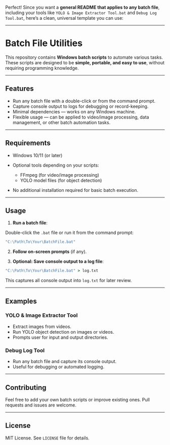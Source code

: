 Perfect! Since you want a **general README that applies to any batch file**, including your tools like `YOLO & Image Extractor Tool.bat` and `Debug Log Tool.bat`, here’s a clean, universal template you can use:

---

# Batch File Utilities

This repository contains **Windows batch scripts** to automate various tasks. These scripts are designed to be **simple, portable, and easy to use**, without requiring programming knowledge.

---

## Features

* Run any batch file with a double-click or from the command prompt.
* Capture console output to logs for debugging or record-keeping.
* Minimal dependencies — works on any Windows machine.
* Flexible usage — can be applied to video/image processing, data management, or other batch automation tasks.

---

## Requirements

* Windows 10/11 (or later)
* Optional tools depending on your scripts:

  * FFmpeg (for video/image processing)
  * YOLO model files (for object detection)
* No additional installation required for basic batch execution.

---

## Usage

1. **Run a batch file**:

Double-click the `.bat` file or run it from the command prompt:

```bat
"C:\Path\To\Your\BatchFile.bat"
```

2. **Follow on-screen prompts** (if any).

3. **Optional: Save console output to a log file**:

```bat
"C:\Path\To\Your\BatchFile.bat" > log.txt
```

This captures all console output into `log.txt` for later review.

---

## Examples

### YOLO & Image Extractor Tool

* Extract images from videos.
* Run YOLO object detection on images or videos.
* Prompts user for input and output directories.

### Debug Log Tool

* Run any batch file and capture its console output.
* Useful for debugging or automated logging.

---

## Contributing

Feel free to add your own batch scripts or improve existing ones. Pull requests and issues are welcome.

---

## License

MIT License. See `LICENSE` file for details.

